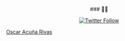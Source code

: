 <div align="center">
### 👋👋



[![Twitter Follow](https://img.shields.io/twitter/follow/Osssssssscar?color=1DA1F2&logo=twitter&style=for-the-badge)](https://twitter.com/intent/follow?screen_name=Osssssssscar)


</div>
<script src="https://platform.linkedin.com/badges/js/profile.js" async defer type="text/javascript"></script>
  
  <div class="badge-base LI-profile-badge" data-locale="es_ES" data-size="medium" data-theme="dark" data-type="HORIZONTAL" data-vanity="oscar2046" data-version="v1"><a class="badge-base__link LI-simple-link" href="https://cl.linkedin.com/in/oscar2046?trk=profile-badge">Oscar Acuña Rivas</a></div>
              


